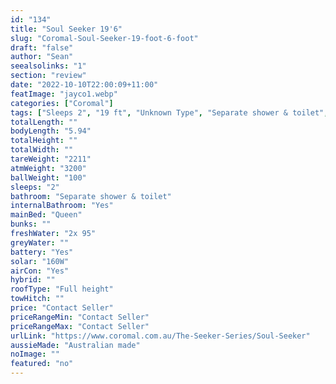 ```yaml
---
id: "134"
title: "Soul Seeker 19'6"
slug: "Coromal-Soul-Seeker-19-foot-6-foot"
draft: "false"
author: "Sean"
seealsolinks: "1"
section: "review"
date: "2022-10-10T22:00:09+11:00"
featImage: "jayco1.webp"
categories: ["Coromal"]
tags: ["Sleeps 2", "19 ft", "Unknown Type", "Separate shower & toilet", "Full height", "Price Unknown"]
totalLength: ""
bodyLength: "5.94"
totalHeight: ""
totalWidth: ""
tareWeight: "2211"
atmWeight: "3200"
ballWeight: "100"
sleeps: "2"
bathroom: "Separate shower & toilet"
internalBathroom: "Yes"
mainBed: "Queen"
bunks: ""
freshWater: "2x 95"
greyWater: ""
battery: "Yes"
solar: "160W"
airCon: "Yes"
hybrid: ""
roofType: "Full height"
towHitch: ""
price: "Contact Seller"
priceRangeMin: "Contact Seller"
priceRangeMax: "Contact Seller"
urlLink: "https://www.coromal.com.au/The-Seeker-Series/Soul-Seeker"
aussieMade: "Australian made"
noImage: ""
featured: "no"
---
```

